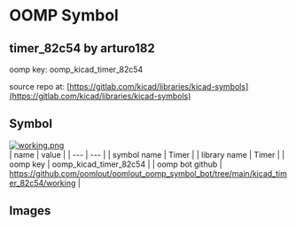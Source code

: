 # OOMP Symbol  
## timer_82c54  by arturo182  
  
oomp key: oomp_kicad_timer_82c54  
  
source repo at: [https://gitlab.com/kicad/libraries/kicad-symbols](https://gitlab.com/kicad/libraries/kicad-symbols)  
## Symbol  
  
[![working.png](working_600.png)](working.png)  
| name | value | 
| --- | --- | 
| symbol name | Timer | 
| library name | Timer | 
| oomp key | oomp_kicad_timer_82c54 | 
| oomp bot github | https://github.com/oomlout/oomlout_oomp_symbol_bot/tree/main/kicad_timer_82c54/working | 
## Images  
